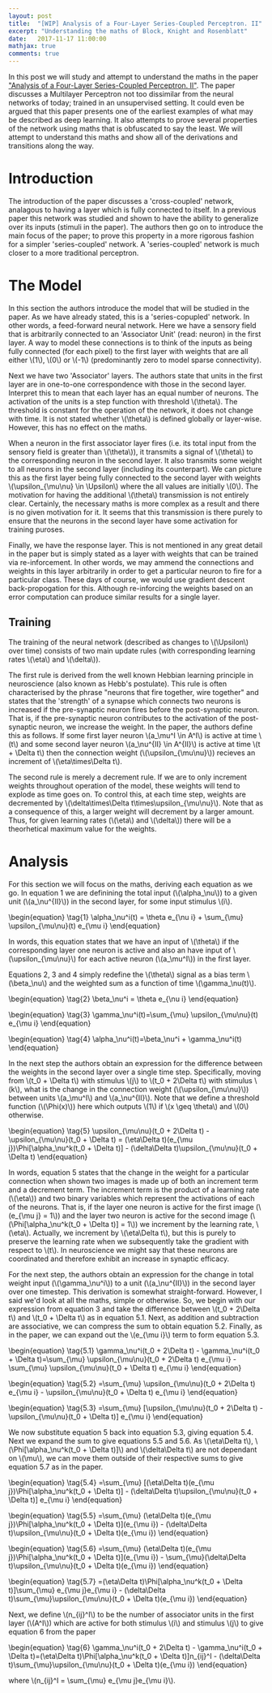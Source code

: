 ```yaml
---
layout: post
title:  "[WIP] Analysis of a Four-Layer Series-Coupled Perceptron. II"
excerpt: "Understanding the maths of Block, Knight and Rosenblatt"
date:   2017-11-17 11:00:00
mathjax: true
comments: true
---
```

In this post we will study and attempt to understand the maths in the paper ["Analysis of a Four-Layer Series-Coupled Perceptron. II"](http://digitalcommons.rockefeller.edu/cgi/viewcontent.cgi?article=1013&context=knight_laboratory). The paper discusses a Multilayer Perceptron not too dissimilar from the neural networks of today; trained in an unsupervised setting. It could even be argued that this paper presents one of the earliest examples of what may be described as deep learning. It also attempts to prove several properties of the network using maths that is obfuscated to say the least. We will attempt to understand this maths and show all of the derivations and transitions along the way.

# Introduction

The introduction of the paper discusses a 'cross-coupled' network, analagous to having a layer which is fully connected to itself. In a previous paper this network was studied and shown to have the ability to generalize over its inputs (stimuli in the paper). The authors then go on to introduce the main focus of the paper; to prove this property in a more rigorous fashion for a simpler 'series-coupled' network. A 'series-coupled' network is much closer to a more traditional perceptron.

# The Model

In this section the authors introduce the model that will be studied in the paper. As we have already stated, this is a 'series-copupled' network. In other words, a feed-forward neural network. Here we have a sensory field that is arbitrarily connected to an 'Associator Unit' (read: neuron) in the first layer. A way to model these connections is to think of the inputs as being fully connected (for each pixel) to the first layer with weights that are all either \\(1\\), \\(0\\) or \\(-1\\) (predominantly zero to model sparse connectivity).

Next we have two 'Associator' layers. The authors state that units in the first layer are in one-to-one correspondence with those in the second layer. Interpret this to mean that each layer has an equal number of neurons. The activation of the units is a step function with threshold \\(\theta\\). The threshold is constant for the operation of the network, it does not change with time. It is not stated whether \\(\theta\\) is defined globally or layer-wise. However, this has no effect on the maths.

When a neuron in the first associator layer fires (i.e. its total input from the sensory field is greater than \\(\theta\\)), it transmits a signal of \\(\theta\\) to the corresponding neuron in the second layer. It also transmits some weight to all neurons in the second layer (including its counterpart). We can picture this as the first layer being fully connected to the second layer with weights \\(\upsilon_{\mu\nu} \in \Upsilon\\) where the all values are initially \\(0\\). The motivation for having the additional \\(\theta\\) transmission is not entirely clear. Certainly, the necessary maths is more complex as a result and there is no given motivation for it. It seems that this transmission is there purely to ensure that the neurons in the second layer have some activation for training puroses.

Finally, we have the response layer. This is not mentioned in any great detail in the paper but is simply stated as a layer with weights that can be trained via re-inforcement. In other words, we may ammend the connections and weights in this layer arbitrarily in order to get a particular neuron to fire for a particular class. These days of course, we would use gradient descent back-propogation for this. Although re-inforcing the weights based on an error computation can produce similar results for a single layer.

## Training

The training of the neural network (described as changes to \\(\Upsilon\\) over time) consists of two main update rules (with corresponding learning rates \\(\eta\\) and \\(\delta\\)).

The first rule is derived from the well known Hebbian learning principle in neuroscience (also known as Hebb's postulate). This rule is often characterised by the phrase "neurons that fire together, wire together" and states that the 'strength' of a synapse which connects two neurons is increased if the pre-synaptic neuron fires before the post-synaptic neuron. That is, if the pre-synaptic neuron contributes to the activation of the post-synaptic neuron, we increase the weight. In the paper, the authors define this as follows. If some first layer neuron \\(a_\mu^I \in A^I\\) is active at time \\(t\\) and some second layer neuron \\(a_\nu^{II} \in A^{II}\\) is active at time \\(t + \Delta t\\) then the connection weight (\\(\upsilon_{\mu\nu}\\)) recieves an increment of \\(\eta\times\Delta t\\).

The second rule is merely a decrement rule. If we are to only increment weights throughout operation of the model, these weights will tend to explode as time goes on. To control this, at each time step, weights are decremented by \\(\delta\times\Delta t\times\upsilon_{\mu\nu}\\). Note that as a consequence of this, a larger weight will decrement by a larger amount. Thus, for given learning rates (\\(\eta\\) and \\(\delta\\)) there will be a theorhetical maximum value for the weights.

# Analysis

For this section we will focus on the maths, deriving each equation as we go. In equation 1 we are definining the total input (\\(\alpha_\nu\\)) to a given unit (\\(a_\nu^{II}\\)) in the second layer, for some input stimulus \\(i\\).

\begin{equation} \tag{1}
   \alpha_\nu^i\(t\) = \theta e_{\nu i} + \sum_{\mu} \upsilon_{\mu\nu}\(t\) e_{\mu i}
\end{equation}

In words, this equation states that we have an input of \\(\theta\\) if the corresponding layer one neuron is active and also an have input of \\(\upsilon_{\mu\nu}\\) for each active neuron (\\(a_\mu^I\\)) in the first layer.

Equations 2, 3 and 4 simply redefine the \\(\theta\\) signal as a bias term \\(\beta_\nu\\) and the weighted sum as a function of time \\(\gamma_\nu\(t\)\\).

\begin{equation} \tag{2}
   \beta_\nu^i = \theta e_{\nu i}
\end{equation}

\begin{equation} \tag{3}
   \gamma_\nu^i\(t\)=\sum_{\mu} \upsilon_{\mu\nu}\(t\) e_{\mu i}
\end{equation}

\begin{equation} \tag{4}
   \alpha_\nu^i\(t\)=\beta_\nu^i + \gamma_\nu^i\(t\)
\end{equation}

In the next step the authors obtain an expression for the difference between the weights in the second layer over a single time step. Specifically, moving from \\(t_0 + \Delta t\\) with stimulus \\(j\\) to \\(t_0 + 2\Delta t\\) with stimulus \\(k\\), what is the change in the connection weight (\\(\upsilon_{\mu\nu}\\)) between units \\(a_\mu^I\\) and \\(a_\nu^{II}\\). Note that we define a threshold function (\\(\Phi\(x\)\\)) here which outputs \\(1\\) if \\(x \geq \theta\\) and \\(0\\) otherwise.

\begin{equation} \tag{5}
   \upsilon_{\mu\nu}\(t_0 + 2\Delta t\) - \upsilon_{\mu\nu}\(t_0 + \Delta t\) = \(\eta\Delta t\)\(e_{\mu j}\)\Phi\[\alpha_\nu^k\(t_0 + \Delta t\)\] - \(\delta\Delta t\)\upsilon_{\mu\nu}\(t_0 + \Delta t\)
\end{equation}

In words, equation 5 states that the change in the weight for a particular connection when shown two images is made up of both an increment term and a decrement term. The increment term is the product of a learning rate (\\(\eta\\)) and two binary variables which represent the activations of each of the neurons. That is, if the layer one neuron is active for the first image (\\(e_{\mu j} = 1\\)) and the layer two neuron is active for the second image (\\(\Phi\[\alpha_\nu^k\(t_0 + \Delta t\)\] = 1\\)) we increment by the learning rate, \\(\eta\\). Actually, we increment by \\(\eta\Delta t\\), but this is purely to preserve the learning rate when we subsequently take the gradient with respect to \\(t\\). In neuroscience we might say that these neurons are coordinated and therefore exhibit an increase in synaptic efficacy.

For the next step, the authors obtain an expression for the change in total weight input (\\(\gamma_\nu^i\\)) to a unit (\\(a_\nu^{II}\\)) in the second layer over one timestep. This derivation is somewhat straight-forward. However, I said we'd look at all the maths, simple or otherwise. So, we begin with our expression from equation 3 and take the difference between \\(t_0 + 2\Delta t\\) and \\(t_0 + \Delta t\\) as in equation 5.1. Next, as addition and subtraction are associative, we can compress the sum to obtain equation 5.2. Finally, as in the paper, we can expand out the \\(e_{\mu i}\\) term to form equation 5.3.

\begin{equation} \tag{5.1}
   \gamma_\nu^i\(t_0 + 2\Delta t\) - \gamma_\nu^i\(t_0 + \Delta t\)=\sum_{\mu} \upsilon_{\mu\nu}\(t_0 + 2\Delta t\) e_{\mu i} - \sum_{\mu} \upsilon_{\mu\nu}\(t_0 + \Delta t\) e_{\mu i}
\end{equation}

\begin{equation} \tag{5.2}
   =\sum_{\mu} \upsilon_{\mu\nu}\(t_0 + 2\Delta t\) e_{\mu i} - \upsilon_{\mu\nu}\(t_0 + \Delta t\) e_{\mu i}
\end{equation}

\begin{equation} \tag{5.3}
   =\sum_{\mu} \[\upsilon_{\mu\nu}\(t_0 + 2\Delta t\) - \upsilon_{\mu\nu}\(t_0 + \Delta t\)\] e_{\mu i}
\end{equation}

We now substitute equation 5 back into equation 5.3, giving equation 5.4. Next we expand the sum to give equations 5.5 and 5.6. As \\(\eta\Delta t\\), \\(\Phi\[\alpha_\nu^k\(t_0 + \Delta t\)\]\\) and \\(\delta\Delta t\\) are not dependant on \\(\mu\\), we can move them outside of their respective sums to give equation 5.7 as in the paper.

\begin{equation} \tag{5.4}
   =\sum_{\mu} \[\(\eta\Delta t\)\(e_{\mu j}\)\Phi\[\alpha_\nu^k\(t_0 + \Delta t\)\] - \(\delta\Delta t\)\upsilon_{\mu\nu}\(t_0 + \Delta t\)\] e_{\mu i}
\end{equation}

\begin{equation} \tag{5.5}
   =\sum_{\mu} \(\eta\Delta t\)\(e_{\mu j}\)\Phi\[\alpha_\nu^k\(t_0 + \Delta t\)\]\(e_{\mu i}\) - \(\delta\Delta t\)\upsilon_{\mu\nu}\(t_0 + \Delta t\)\(e_{\mu i}\)
\end{equation}

\begin{equation} \tag{5.6}
   =\sum_{\mu} \(\eta\Delta t\)\(e_{\mu j}\)\Phi\[\alpha_\nu^k\(t_0 + \Delta t\)\]\(e_{\mu i}\) - \sum_{\mu}\(\delta\Delta t\)\upsilon_{\mu\nu}\(t_0 + \Delta t\)\(e_{\mu i}\)
\end{equation}

\begin{equation} \tag{5.7}
   =\(\eta\Delta t\)\Phi\[\alpha_\nu^k\(t_0 + \Delta t\)\]\sum_{\mu} e_{\mu j}e_{\mu i} - \(\delta\Delta t\)\sum_{\mu}\upsilon_{\mu\nu}\(t_0 + \Delta t\)\(e_{\mu i}\)
\end{equation}

Next, we define \\(n_{ij}^I\\) to be the number of associator units in the first layer (\\(A^I\\)) which are active for both stimulus \\(i\\) and stimulus \\(j\\) to give equation 6 from the paper

\begin{equation} \tag{6}
   \gamma_\nu^i\(t_0 + 2\Delta t\) - \gamma_\nu^i\(t_0 + \Delta t\)=\(\eta\Delta t\)\Phi\[\alpha_\nu^k\(t_0 + \Delta t\)\]n_{ij}^I - \(\delta\Delta t\)\sum_{\mu}\upsilon_{\mu\nu}\(t_0 + \Delta t\)\(e_{\mu i}\)
\end{equation}

where \\(n_{ij}^I = \sum_{\mu} e_{\mu j}e_{\mu i}\\).

